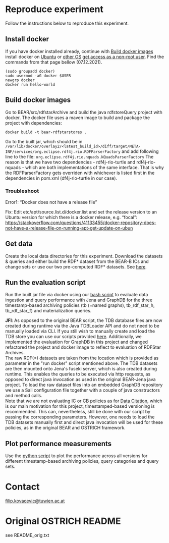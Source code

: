 Reproduce experiment
==============
Follow the instructions below to reproduce this experiment.
## Install docker 
If you have docker installed already, continue with [Build docker images](https://github.com/GreenfishK/BEAR/blob/master/README.md#build-docker-images)
install docker on [Ubuntu](https://docs.docker.com/engine/install/ubuntu/#install-using-the-repository) or [other OS](https://docs.docker.com/get-docker/)
[get access as a non-root user](https://docs.docker.com/engine/install/linux-postinstall/#manage-docker-as-a-non-root-user). Find the commands from that page bellow (07.12.2021).
```
(sudo groupadd docker)
sudo usermod -aG docker $USER 
newgrp docker
docker run hello-world
```

## Build docker images
Go to BEAR/src/rdfstarArchive and build the java rdfstoreQuery project with docker. The docker file uses a maven image to build and package the project with dependencies: 
```
docker build -t bear-rdfstarstores .
```
Go to the  built jar, which should be in `/var/lib/docker/overlay2/<latest_build_id>/diff/target/META-INF/services/org.eclipse.rdf4j.rio.RDFParserFactory` and add following line to the file:
`org.eclipse.rdf4j.rio.nquads.NQuadsParserFactory`
The reason is that we have two dependencies - rdf4j-rio-turtle and rdf4j-rio-nquads - which are both implementations of the same interface. That is why the RDFParserFactory gets overriden with whichever is listed first in the dependencies in pom.xml (df4j-rio-turtle in our case). 

### Troubleshoot
Error1: “Docker does not have a release file”

Fix: Edit etc/apt/source.list.d/docker.list and set the release version to an Ubuntu version for which there is a docker release, e.g. “focal”: https://stackoverflow.com/questions/41133455/docker-repository-does-not-have-a-release-file-on-running-apt-get-update-on-ubun 

## Get data
Create the local data directories for this experiment. Download the datasets & queries and either build the RDF* dataset from the BEAR-B ICs and change sets or use our two pre-computed RDF* datasets. See [here](https://github.com/GreenfishK/BEAR/tree/master/data).

## Run the evaluation script 
Run the built jar file via docker using our [bash script](https://github.com/GreenfishK/BEAR/blob/master/scripts/evaluation) to evaluate data ingestion and query performance with Jena and GraphDB for the three timestamp-based archiving policies (tb (=named graphs), tb\_rdf\_star\_h, tb\_rdf\_star\_f) and materialization queries. 

**JFI**: As opposed to the original BEAR script, the TDB database files are now created during runtime via the Java TDBLoader API and do not need to be manually loaded via CLI. If you still wish to manually create and load the TDB store you can use our scripts provided [here](https://github.com/GreenfishK/BEAR/tree/master/scripts/load_data/Archiv). Additionally, we implemented the evaluation for GraphDB in this project and changed refactored the project and docker image to reflect to evaluation of RDFStar Archives. \
The raw RDF(*) datasets are taken from the location which is provided as parameter in the "run docker" script mentioned above. The TDB datasets are then mounted onto Jena's fuseki server, which is also created during runtime. This enables the queries to be executed via http requests, as opposed to direct java invocation as used in the original BEAR-Jena java project. To load the raw dataset files into an embedded GraphDB repository we use a Sail configuration file together with a couple of java constructors and method calls. \
Note that we are not evaluating IC or CB policies as for [Data Citation](https://rd-alliance.org/system/files/documents/RDA-DC-Recommendations_151020.pdf), which is our main motivation for this project, timestamped-based versioning is recommended. This can, nevertheless, still be done with our script by passing the corresponding parameters. However, one needs to load the TDB datasets manually first and direct java invocation will be used for these policies, as in the original BEAR and OSTRICH framework.

## Plot performance measurements
Use the [python script](https://github.com/GreenfishK/BEAR/blob/master/scripts/visualization.py) to plot the performance across all versions for different timestamp-based archiving policies, query categories and query sets.

Contact
==============
filip.kovacevic@tuwien.ac.at

# Original OSTRICH README
see README_orig.txt
